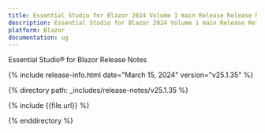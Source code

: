```yaml
---
title: Essential Studio for Blazor 2024 Volume 1 main Release Release Notes  
description: Essential Studio for Blazor 2024 Volume 1 main Release Release Notes  
platform: Blazor
documentation: ug
---
```


Essential Studio&reg; for Blazor  Release Notes  

{% include release-info.html date="March 15, 2024"   version="v25.1.35" %} 

{% directory path: _includes/release-notes/v25.1.35 %}

{% include {{file.url}} %}

{% enddirectory %}